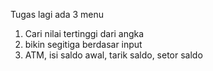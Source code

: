 Tugas lagi
ada 3 menu
1. Cari nilai tertinggi dari angka
2. bikin segitiga berdasar input
3. ATM, isi saldo awal, tarik saldo, setor saldo
